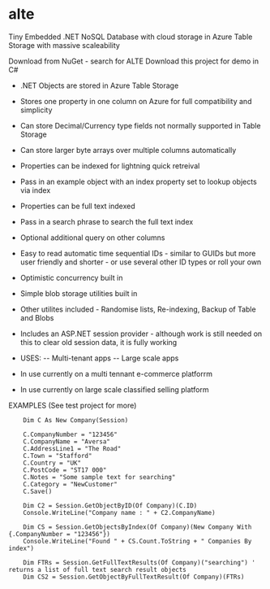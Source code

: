 # alte
Tiny Embedded .NET NoSQL Database with cloud storage in Azure Table Storage with massive scaleability

Download from NuGet - search for ALTE
Download this project for demo in C#

- .NET Objects are stored in Azure Table Storage
- Stores one property in one column on Azure for full compatibility and simplicity
- Can store Decimal/Currency type fields not normally supported in Table Storage
- Can store larger byte arrays over multiple columns automatically
- Properties can be indexed for lightning quick retreival
- Pass in an example object with an index property set to lookup objects via index
- Properties can be full text indexed
- Pass in a search phrase to search the full text index
- Optional additional query on other columns
- Easy to read automatic time sequential IDs - similar to GUIDs but more user friendly and shorter - or use several other ID types or roll your own
- Optimistic concurrency built in
- Simple blob storage utilities built in
- Other utilites included - Randomise lists, Re-indexing, Backup of Table and Blobs
- Includes an ASP.NET session provider - although work is still needed on this to clear old session data, it is fully working

- USES:
-- Multi-tenant apps
-- Large scale apps

- In use currently on a multi tennant e-commerce platforrm
- In use currently on large scale classified selling platform

EXAMPLES (See test project for more)

        Dim C As New Company(Session)
        
        C.CompanyNumber = "123456"
        C.CompanyName = "Aversa"
        C.AddressLine1 = "The Road"
        C.Town = "Stafford"
        C.Country = "UK"
        C.PostCode = "ST17 000"
        C.Notes = "Some sample text for searching"
        C.Category = "NewCustomer"
        C.Save()

        Dim C2 = Session.GetObjectByID(Of Company)(C.ID)
        Console.WriteLine("Company name : " + C2.CompanyName)

        Dim CS = Session.GetObjectsByIndex(Of Company)(New Company With {.CompanyNumber = "123456"})
        Console.WriteLine("Found " + CS.Count.ToString + " Companies By index")

        Dim FTRs = Session.GetFullTextResults(Of Company)("searching") ' returns a list of full text search result objects
        Dim CS2 = Session.GetObjectByFullTextResult(Of Company)(FTRs)
